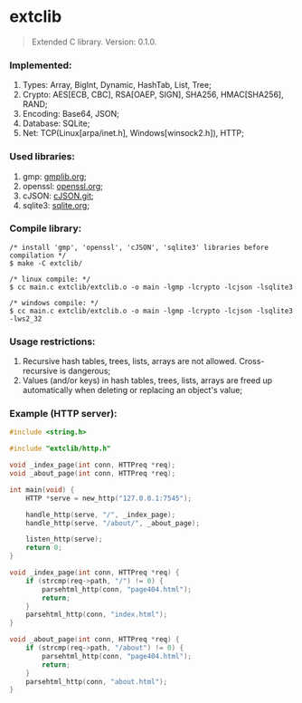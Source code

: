 # extclib
> Extended C library. Version: 0.1.0.

### Implemented:
1. Types: Array, BigInt, Dynamic, HashTab, List, Tree;
2. Crypto: AES[ECB, CBC], RSA[OAEP, SIGN], SHA256, HMAC[SHA256], RAND;
3. Encoding: Base64, JSON;
4. Database: SQLite;
5. Net: TCP(Linux[arpa/inet.h], Windows[winsock2.h]), HTTP;

### Used libraries:
1. gmp: [gmplib.org](https://gmplib.org/);
2. openssl: [openssl.org](https://www.openssl.org/);
3. cJSON: [cJSON.git](https://github.com/DaveGamble/cJSON.git/);
4. sqlite3: [sqlite.org](https://www.sqlite.org/);

### Compile library:
```
/* install 'gmp', 'openssl', 'cJSON', 'sqlite3' libraries before compilation */
$ make -C extclib/

/* linux compile: */
$ cc main.c extclib/extclib.o -o main -lgmp -lcrypto -lcjson -lsqlite3

/* windows compile: */
$ cc main.c extclib/extclib.o -o main -lgmp -lcrypto -lcjson -lsqlite3 -lws2_32
```

### Usage restrictions:
1. Recursive hash tables, trees, lists, arrays are not allowed. Cross-recursive is dangerous;
2. Values (and/or keys) in hash tables, trees, lists, arrays are freed up automatically when deleting or replacing an object's value;

### Example (HTTP server):
```c
#include <string.h>

#include "extclib/http.h"

void _index_page(int conn, HTTPreq *req);
void _about_page(int conn, HTTPreq *req);

int main(void) {
    HTTP *serve = new_http("127.0.0.1:7545");

    handle_http(serve, "/", _index_page);
    handle_http(serve, "/about/", _about_page);

    listen_http(serve);
    return 0;
}

void _index_page(int conn, HTTPreq *req) {
    if (strcmp(req->path, "/") != 0) {
        parsehtml_http(conn, "page404.html");
        return;
    }
    parsehtml_http(conn, "index.html");
}

void _about_page(int conn, HTTPreq *req) {
    if (strcmp(req->path, "/about") != 0) {
        parsehtml_http(conn, "page404.html");
        return;
    }
    parsehtml_http(conn, "about.html");
}
```
